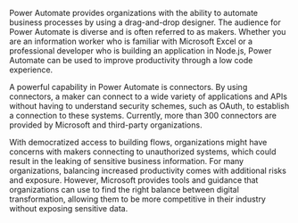 Power Automate provides organizations with the ability to automate
business processes by using a drag-and-drop designer. The audience for
Power Automate is diverse and is often referred to as makers.
Whether you are an information worker who is familiar with Microsoft
Excel or a professional developer who is building an application in Node.js,
Power Automate can be used to improve productivity through a low code
experience.

A powerful capability in Power Automate is connectors. By using connectors,
a maker can connect to a wide variety of applications and APIs without
having to understand security schemes, such as OAuth, to
establish a connection to these systems. Currently, more than
300 connectors are provided by Microsoft and third-party organizations.

With democratized access to building flows, organizations might have
concerns with makers connecting to unauthorized systems, which could result in
the leaking of sensitive business information. For many organizations,
balancing increased productivity comes with additional risks and
exposure. However, Microsoft provides tools and guidance that
organizations can use to find the right balance between digital
transformation, allowing them to be more competitive in their
industry without exposing sensitive data.
